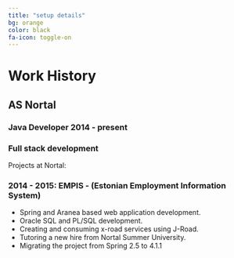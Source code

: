 ```yaml
---
title: "setup details"
bg: orange
color: black
fa-icon: toggle-on
---
```


# Work History

## AS Nortal
### Java Developer 2014 - present
### Full stack development

Projects at Nortal:
### 2014 - 2015: EMPIS - (Estonian Employment Information System)
- Spring and Aranea based web application development.
- Oracle SQL and PL/SQL development.
- Creating and consuming x-road services using J-Road.
- Tutoring a new hire from Nortal Summer University.
- Migrating the project from Spring 2.5 to 4.1.1




